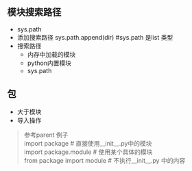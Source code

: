 ## 模块搜索路径
 - sys.path
 -   添加搜索路径
    sys.path.append(dir) #sys.path 是list 类型
 - 搜索路径
    - 内存中加载的模块
    - python内置模块
    - sys.path

## 包
 - 大于模块 
 - 导入操作
 > 参考parent 例子 <br/>
>import package # 直接使用__init__.py中的模块 <br/>
 >import package.module # 使用某个具体的模块 <br/>
> from package import module # 不执行__init__.py 中的内容
